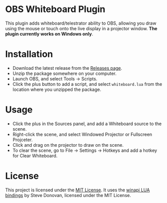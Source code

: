 # OBS Whiteboard Plugin

This plugin adds whiteboard/telestrator ability to OBS, allowing you draw using the mouse or touch onto the live display in a projector window. **The plugin currently works on Windows only**.

# Installation

 * Download the latest release from the [Releases page](https://github.com/Herschel/obs-whiteboard/releases).
 * Unzip the package somewhere on your computer.
 * Launch OBS, and select Tools -> Scripts.
 * Click the plus button to add a script, and select `whiteboard.lua` from the location where you unzipped the package.

# Usage
 * Click the plus in the Sources panel, and add a Whiteboard source to the scene.
 * Right-click the scene, and select Windowed Projector or Fullscreen Projceter.
 * Click and drag on the projector to draw on the scene.
 * To clear the scene, go to File -> Settings -> Hotkeys and add a hotkey for Clear Whiteboard.

# License

This project is licensed under the [MIT License](LICENSE.md). It uses the [winapi LUA bindings](https://github.com/stevedonovan/winapi) by Steve Donovan, licensed under the MIT License.
